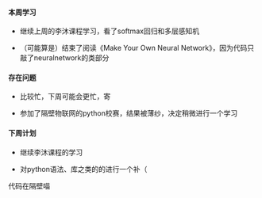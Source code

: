 #### 本周学习

- 继续上周的李沐课程学习，看了softmax回归和多层感知机

- （可能算是）结束了阅读《Make Your Own Neural Network》，因为代码只敲了neuralnetwork的类部分



#### 存在问题

- 比较忙，下周可能会更忙，寄

- 参加了隔壁物联网的python校赛，结果被薄纱，决定稍微进行一个学习



#### 下周计划

- 继续李沐课程的学习

- 对python语法、库之类的的进行一个补（



代码在隔壁喵

